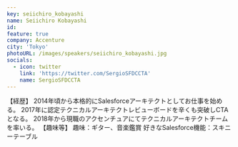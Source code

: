 ```yaml
---
key: seiichiro_kobayashi
name: Seiichiro Kobayashi
id: 
feature: true
company: Accenture
city: 'Tokyo'
photoURL: /images/speakers/seiichiro_kobayashi.jpg
socials:
  - icon: twitter
    link: 'https://twitter.com/SergioSFDCCTA'
    name: SergioSFDCCTA
---
```

【経歴】
2014年頃から本格的にSalesforceアーキテクトとしてお仕事を始める。
2017年に認定テクニカルアーキテクトレビューボードを辛くも突破しCTAとなる。
2018年から現職のアクセンチュアにてテクニカルアーキテクトチームを率いる。
【趣味等】
趣味：ギター、音楽鑑賞
好きなSalesforce機能：スキニーテーブル
